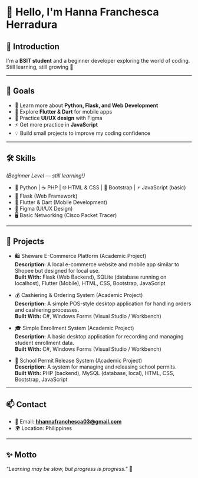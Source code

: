 # 👋 Hello, I'm Hanna Franchesca Herradura  

## 🙋 Introduction  
I'm a **BSIT student** and a beginner developer exploring the world of coding.  
Still learning, still growing 🚀  

---

## 🎯 Goals  
- 🌱 Learn more about **Python, Flask, and Web Development**  
- 📱 Explore **Flutter & Dart** for mobile apps  
- 🎨 Practice **UI/UX design** with Figma
- ⚡ Get more practice in **JavaScript**  
- 💡 Build small projects to improve my coding confidence  

---

## 🛠️ Skills  
*(Beginner Level — still learning!)*  
- 🐍 Python | ☕ PHP | 🌐 HTML & CSS | 🎨 Bootstrap | ⚡ JavaScript (basic)  
- 🧩 Flask (Web Framework)  
- 📱 Flutter & Dart (Mobile Development)  
- 🎨 Figma (UI/UX Design)  
- 🖥️ Basic Networking (Cisco Packet Tracer)  

---
## 📂 Projects  

- 🛍️ Sheware E-Commerce Platform (Academic Project)  
  **Description:** A local e-commerce website and mobile app similar to Shopee but designed for local use.  
  **Built With:** Flask (Web Backend), SQLite (database running on localhost), Flutter (Mobile), HTML, CSS, Bootstrap, JavaScript  

- 💰 Cashiering & Ordering System (Academic Project)  
  **Description:** A simple POS-style desktop application for handling orders and cashiering processes.  
  **Built With:** C#, Windows Forms (Visual Studio / Workbench)  

- 🎓 Simple Enrollment System (Academic Project)  
   **Description:** A basic desktop application for recording and managing student enrollment data.  
   **Built With:** C#, Windows Forms (Visual Studio / Workbench)  

- 🏫 School Permit Release System (Academic Project)  
   **Description:** A system for managing and releasing school permits.  
   **Built With:** PHP (backend), MySQL (database, local), HTML, CSS, Bootstrap, JavaScript  

---

## 📫 Contact  
- 📧 Email: **hhannafranchesca03@gmail.com**  
- 🌍 Location: Philippines  

---

## ✨ Motto  
*"Learning may be slow, but progress is progress."* 💪


